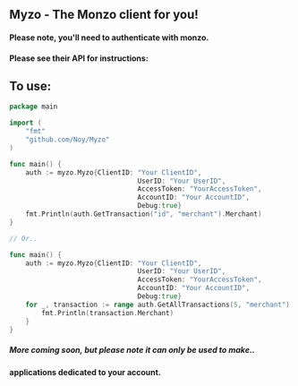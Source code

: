## Myzo - The Monzo client for you!

#### Please note, you'll need to authenticate with monzo.
#### Please see their API for instructions:

## To use:

```go
package main

import (
    "fmt"
    "github.com/Noy/Myzo"
)

func main() {
    auth := myzo.Myzo{ClientID: "Your ClientID", 
                                UserID: "Your UserID", 
                                AccessToken: "YourAccessToken", 
                                AccountID: "Your AccountID", 
                                Debug:true}
	fmt.Println(auth.GetTransaction("id", "merchant").Merchant)
}

// Or..

func main() {
	auth := myzo.Myzo{ClientID: "Your ClientID", 
                                UserID: "Your UserID", 
                                AccessToken: "YourAccessToken", 
                                AccountID: "Your AccountID", 
                                Debug:true}
    for _, transaction := range auth.GetAllTransactions(5, "merchant") {
        fmt.Println(transaction.Merchant)
    }
}
``` 

##### More coming soon, but please note it can only be used to make..
#### applications dedicated to your account.